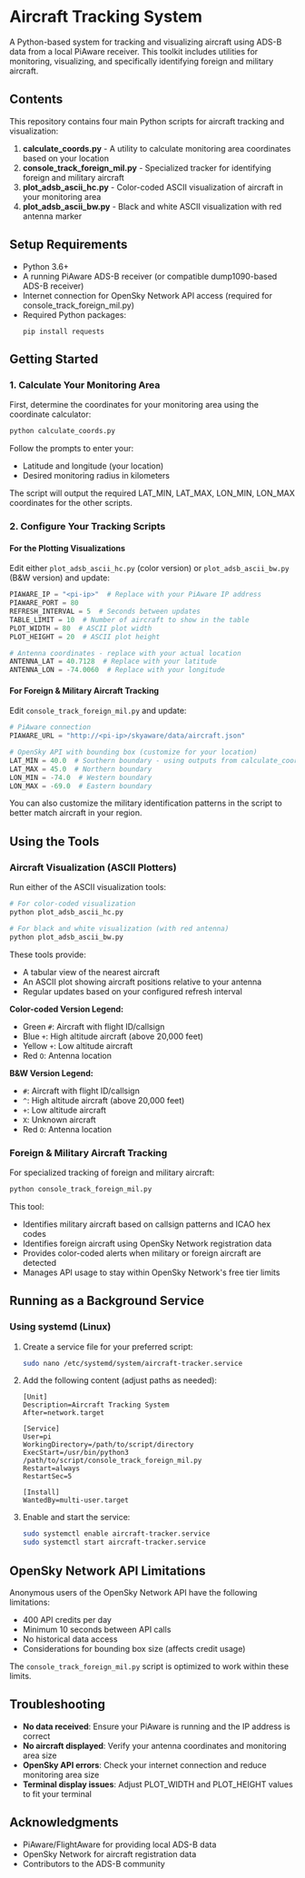 # Aircraft Tracking System

A Python-based system for tracking and visualizing aircraft using ADS-B data from a local PiAware receiver. This toolkit includes utilities for monitoring, visualizing, and specifically identifying foreign and military aircraft.

## Contents

This repository contains four main Python scripts for aircraft tracking and visualization:

1. **calculate_coords.py** - A utility to calculate monitoring area coordinates based on your location
2. **console_track_foreign_mil.py** - Specialized tracker for identifying foreign and military aircraft
3. **plot_adsb_ascii_hc.py** - Color-coded ASCII visualization of aircraft in your monitoring area
4. **plot_adsb_ascii_bw.py** - Black and white ASCII visualization with red antenna marker

## Setup Requirements

- Python 3.6+
- A running PiAware ADS-B receiver (or compatible dump1090-based ADS-B receiver)
- Internet connection for OpenSky Network API access (required for console_track_foreign_mil.py)
- Required Python packages: 
  ```
  pip install requests
  ```

## Getting Started

### 1. Calculate Your Monitoring Area

First, determine the coordinates for your monitoring area using the coordinate calculator:

```bash
python calculate_coords.py
```

Follow the prompts to enter your:
- Latitude and longitude (your location)
- Desired monitoring radius in kilometers

The script will output the required LAT_MIN, LAT_MAX, LON_MIN, LON_MAX coordinates for the other scripts.

### 2. Configure Your Tracking Scripts

#### For the Plotting Visualizations

Edit either `plot_adsb_ascii_hc.py` (color version) or `plot_adsb_ascii_bw.py` (B&W version) and update:

```python
PIAWARE_IP = "<pi-ip>"  # Replace with your PiAware IP address
PIAWARE_PORT = 80
REFRESH_INTERVAL = 5  # Seconds between updates
TABLE_LIMIT = 10  # Number of aircraft to show in the table
PLOT_WIDTH = 80  # ASCII plot width
PLOT_HEIGHT = 20  # ASCII plot height

# Antenna coordinates - replace with your actual location
ANTENNA_LAT = 40.7128  # Replace with your latitude
ANTENNA_LON = -74.0060  # Replace with your longitude
```

#### For Foreign & Military Aircraft Tracking

Edit `console_track_foreign_mil.py` and update:

```python
# PiAware connection
PIAWARE_URL = "http://<pi-ip>/skyaware/data/aircraft.json"

# OpenSky API with bounding box (customize for your location)
LAT_MIN = 40.0  # Southern boundary - using outputs from calculate_coords.py
LAT_MAX = 45.0  # Northern boundary
LON_MIN = -74.0  # Western boundary
LON_MAX = -69.0  # Eastern boundary
```

You can also customize the military identification patterns in the script to better match aircraft in your region.

## Using the Tools

### Aircraft Visualization (ASCII Plotters)

Run either of the ASCII visualization tools:

```bash
# For color-coded visualization
python plot_adsb_ascii_hc.py

# For black and white visualization (with red antenna)
python plot_adsb_ascii_bw.py
```

These tools provide:
- A tabular view of the nearest aircraft
- An ASCII plot showing aircraft positions relative to your antenna
- Regular updates based on your configured refresh interval

**Color-coded Version Legend:**
- Green `#`: Aircraft with flight ID/callsign
- Blue `+`: High altitude aircraft (above 20,000 feet)
- Yellow `+`: Low altitude aircraft
- Red `O`: Antenna location

**B&W Version Legend:**
- `#`: Aircraft with flight ID/callsign
- `^`: High altitude aircraft (above 20,000 feet)
- `+`: Low altitude aircraft
- `X`: Unknown aircraft
- Red `O`: Antenna location

### Foreign & Military Aircraft Tracking

For specialized tracking of foreign and military aircraft:

```bash
python console_track_foreign_mil.py
```

This tool:
- Identifies military aircraft based on callsign patterns and ICAO hex codes
- Identifies foreign aircraft using OpenSky Network registration data
- Provides color-coded alerts when military or foreign aircraft are detected
- Manages API usage to stay within OpenSky Network's free tier limits

## Running as a Background Service

### Using systemd (Linux)

1. Create a service file for your preferred script:
   ```bash
   sudo nano /etc/systemd/system/aircraft-tracker.service
   ```

2. Add the following content (adjust paths as needed):
   ```
   [Unit]
   Description=Aircraft Tracking System
   After=network.target

   [Service]
   User=pi
   WorkingDirectory=/path/to/script/directory
   ExecStart=/usr/bin/python3 /path/to/script/console_track_foreign_mil.py
   Restart=always
   RestartSec=5

   [Install]
   WantedBy=multi-user.target
   ```

3. Enable and start the service:
   ```bash
   sudo systemctl enable aircraft-tracker.service
   sudo systemctl start aircraft-tracker.service
   ```

## OpenSky Network API Limitations

Anonymous users of the OpenSky Network API have the following limitations:
- 400 API credits per day
- Minimum 10 seconds between API calls
- No historical data access
- Considerations for bounding box size (affects credit usage)

The `console_track_foreign_mil.py` script is optimized to work within these limits.

## Troubleshooting

- **No data received**: Ensure your PiAware is running and the IP address is correct
- **No aircraft displayed**: Verify your antenna coordinates and monitoring area size
- **OpenSky API errors**: Check your internet connection and reduce monitoring area size
- **Terminal display issues**: Adjust PLOT_WIDTH and PLOT_HEIGHT values to fit your terminal

## Acknowledgments

- PiAware/FlightAware for providing local ADS-B data
- OpenSky Network for aircraft registration data
- Contributors to the ADS-B community
